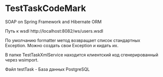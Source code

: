 # TestTaskCodeMark
SOAP on Spring Framework and Hibernate ORM

Путь к wsdl http://localhost:8082/ws/users.wsdl

По умолчанию formatter метод возвращает список стандартных Exception. Можно создать свои Exception и кидать их.

В папке TestTaskXmlService находится клиентский код сгенерированный через wsimport.

Файл testTask - База данных PostgreSQL
